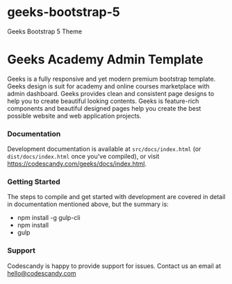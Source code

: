 # geeks-bootstrap-5
Geeks Bootstrap 5 Theme


# Geeks Academy Admin Template

Geeks is a fully responsive and yet modern premium bootstrap template. Geeks design is suit for academy and online courses marketplace with admin dashboard. Geeks provides clean and consistent page designs to help you to create beautiful looking contents. Geeks is feature-rich components and beautiful designed pages help you create the best possible website and web application projects.

### Documentation ###

Development documentation is available at `src/docs/index.html` (or `dist/docs/index.html` once you've compiled), or visit https://codescandy.com/geeks/docs/index.html.

### Getting Started ###

The steps to compile and get started with development are covered in detail in documentation mentioned above, but the summary is:

- npm install -g gulp-cli
- npm install
- gulp


### Support ###

Codescandy is happy to provide support for issues. Contact us an email at hello@codescandy.com